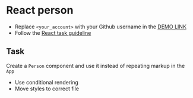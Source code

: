 # React person

- Replace `<your_account>` with your Github username in the [DEMO LINK](https://AndriySimyachenko.github.io/react_person/)
- Follow the [React task guideline](https://github.com/mate-academy/react_task-guideline#react-tasks-guideline)

## Task

Create a `Person` component and use it instead of repeating markup in the `App`

- Use conditional rendering
- Move styles to correct file
